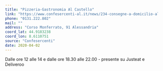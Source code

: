 ```yaml
---
title: "Pizzeria-Gastronomia Al Castello"
link: "https://www.confesercenti-al.it/news/234-consegne-a-domicilio-alessandria-lista-aggiornata-al-26-marzo.html"
phone: "0131.222.802"
mail: ""
address: "Corso Monferrato, 91 Alessandria"
coord_lat: 44.9183238
coord_lon: 8.6110751
source: "Confesercenti"
date: 2020-04-02
---
```


Dalle ore 12 alle 14 e dalle ore 18.30 alle 22.00 - presente su Justeat e Deliveroo
